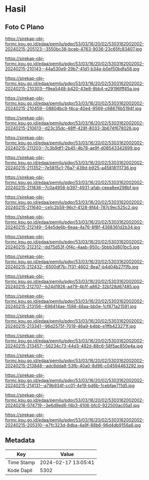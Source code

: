 # Hasil

## Foto C Plano

https://sirekap-obj-formc.kpu.go.id/edaa/pemilu/pdpr/53/03/16/20/02/5303162002002-20240215-205123--3550bc38-bceb-4763-9036-23c65fc83407.jpg

https://sirekap-obj-formc.kpu.go.id/edaa/pemilu/pdpr/53/03/16/20/02/5303162002002-20240215-210143--44a530e9-29b7-41d1-b34a-b0ef50bdfa58.jpg

https://sirekap-obj-formc.kpu.go.id/edaa/pemilu/pdpr/53/03/16/20/02/5303162002002-20240215-210303--f9ea5448-b420-43e8-8bb4-e29196fff45a.jpg

https://sirekap-obj-formc.kpu.go.id/edaa/pemilu/pdpr/53/03/16/20/02/5303162002002-20240215-210459--08804bc9-f4ca-40e4-9569-c68676b5194f.jpg

https://sirekap-obj-formc.kpu.go.id/edaa/pemilu/pdpr/53/03/16/20/02/5303162002002-20240215-210613--d23c35dc-48ff-428f-8033-3b674f678026.jpg

https://sirekap-obj-formc.kpu.go.id/edaa/pemilu/pdpr/53/03/16/20/02/5303162002002-20240215-211203--7c3b9df1-2b45-4b78-ae9f-d08543342699.jpg

https://sirekap-obj-formc.kpu.go.id/edaa/pemilu/pdpr/53/03/16/20/02/5303162002002-20240215-211352--7e5815c1-76a7-439d-b925-a45818111736.jpg

https://sirekap-obj-formc.kpu.go.id/edaa/pemilu/pdpr/53/03/16/20/02/5303162002002-20240215-211836--7c0a4958-b397-4931-afab-ceea8ee298bf.jpg

https://sirekap-obj-formc.kpu.go.id/edaa/pemilu/pdpr/53/03/16/20/02/5303162002002-20240215-211640--ce1c2b59-96cf-4128-8f44-787c9ec525c2.jpg

https://sirekap-obj-formc.kpu.go.id/edaa/pemilu/pdpr/53/03/16/20/02/5303162002002-20240215-212149--54e5de6b-6eaa-4a76-8f8f-4368361d2b34.jpg

https://sirekap-obj-formc.kpu.go.id/edaa/pemilu/pdpr/53/03/16/20/02/5303162002002-20240215-212312--dd75d53f-0f4c-4aab-950c-5bbb3d801bc5.jpg

https://sirekap-obj-formc.kpu.go.id/edaa/pemilu/pdpr/53/03/16/20/02/5303162002002-20240215-212432--6500df7b-7f31-4602-8ea7-b4d04b27f1fb.jpg

https://sirekap-obj-formc.kpu.go.id/edaa/pemilu/pdpr/53/03/16/20/02/5303162002002-20240215-212707--b24d1926-ad79-4b1f-a862-32b128d67485.jpg

https://sirekap-obj-formc.kpu.go.id/edaa/pemilu/pdpr/53/03/16/20/02/5303162002002-20240215-213156--696414ae-1598-48aa-bb0e-1cf871a21591.jpg

https://sirekap-obj-formc.kpu.go.id/edaa/pemilu/pdpr/53/03/16/20/02/5303162002002-20240215-213341--96d2575f-7019-46a9-b4bb-e1ffb423271f.jpg

https://sirekap-obj-formc.kpu.go.id/edaa/pemilu/pdpr/53/03/16/20/02/5303162002002-20240215-213457--56234c73-44d3-482d-88c6-58f5ac850e4a.jpg

https://sirekap-obj-formc.kpu.go.id/edaa/pemilu/pdpr/53/03/16/20/02/5303162002002-20240215-213848--adc6dda8-53fb-40a0-8d96-c04594463292.jpg

https://sirekap-obj-formc.kpu.go.id/edaa/pemilu/pdpr/53/03/16/20/02/5303162002002-20240215-214131--a79b934f-cc01-4e19-bd6b-1cebfae711d5.jpg

https://sirekap-obj-formc.kpu.go.id/edaa/pemilu/pdpr/53/03/16/20/02/5303162002002-20240216-074719--3e6d9ed6-f4b3-4106-bfc0-922500ac05a1.jpg

https://sirekap-obj-formc.kpu.go.id/edaa/pemilu/pdpr/53/03/16/20/02/5303162002002-20240215-205310--e7fc323d-8dba-4a9f-88b6-96d4db9156a6.jpg


## Metadata

| Key        | Value               |
| ---------- | ------------------- |
| Time Stamp | 2024-02-17 13:05:41 |
| Kode Dapil | 5302                |



